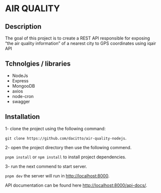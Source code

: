 # AIR QUALITY

## Description
 The goal of this project is to create a REST API responsible for exposing “the air quality information” of a nearest city to GPS coordinates using iqair API


## Tchnolgies / libraries

- NodeJs
- Express
- MongooDB
- axios
- node-cron
- swagger


## Installation


1- clone the project using the following command:

`git clone https://github.com/dacitto/air-quality-nodejs`.

2- open the project directory then use the following commend.

`pnpm install` or `npm install` to install project dependencies.

3- run the next commend to start server.

`pnpm dev` the server will run in [http://localhost:8000](http://localhost:8000/).

API documentation can be found here [http://localhost:8000/api-docs/](http://localhost:8000/api-docs/).
